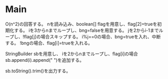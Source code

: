 # Main
O(n^2)の回答する。
nを読み込み、boolean[] flagを用意し、flag[2]=trueを初期化する。
iを3からnまでループし、bng=falseを用意する。
jを2からi-1までループし、!flag[j]の場合スキップする。
i%j==0の場合、bng=trueを入れ、中断する。
!bngの場合、flag[i]=trueを入れる。

StringBuilder sbを用意し、
iを2からnまでループし、flag[i]の場合sb.append(i).append(" ")を追加する。

sb.toString().trim()を出力する。

